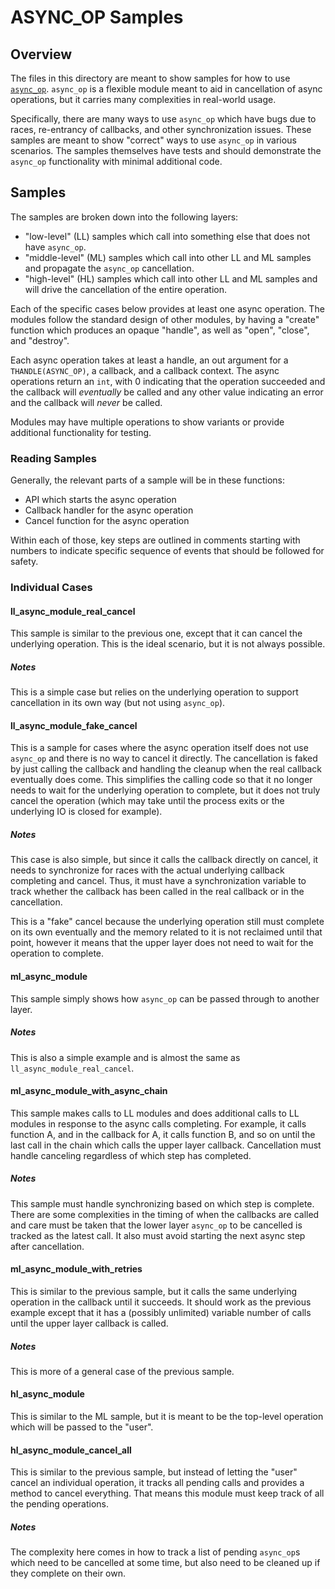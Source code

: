 # ASYNC_OP Samples

## Overview

The files in this directory are meant to show samples for how to use [`async_op`](../../devdoc/async_op.md).
`async_op` is a flexible module meant to aid in cancellation of async operations, but it carries many complexities
in real-world usage.

Specifically, there are many ways to use `async_op` which have bugs due to races, re-entrancy of callbacks, and other synchronization issues. These samples are meant to show "correct" ways to use `async_op` in various scenarios. The samples themselves have tests and should demonstrate the `async_op` functionality with minimal additional code.

## Samples

The samples are broken down into the following layers:

- "low-level" (LL) samples which call into something else that does not have `async_op`.
- "middle-level" (ML) samples which call into other LL and ML samples and propagate the `async_op` cancellation.
- "high-level" (HL) samples which call into other LL and ML samples and will drive the cancellation of the entire operation.

Each of the specific cases below provides at least one async operation. The modules follow the standard design of other modules, by having a "create" function which produces an opaque "handle", as well as "open", "close", and "destroy".

Each async operation takes at least a handle, an out argument for a `THANDLE(ASYNC_OP)`, a callback, and a callback context. The async operations return an `int`, with 0 indicating that the operation succeeded and the callback will _eventually_ be called and any other value indicating an error and the callback will _never_ be called.

Modules may have multiple operations to show variants or provide additional functionality for testing.

### Reading Samples

Generally, the relevant parts of a sample will be in these functions:

 - API which starts the async operation
 - Callback handler for the async operation
 - Cancel function for the async operation

Within each of those, key steps are outlined in comments starting with numbers to indicate specific sequence of events that should be followed for safety.

### Individual Cases

#### ll_async_module_real_cancel

This sample is similar to the previous one, except that it can cancel the underlying operation. This is the ideal scenario, but it is not always possible.

##### Notes

This is a simple case but relies on the underlying operation to support cancellation in its own way (but not using `async_op`).

#### ll_async_module_fake_cancel

This is a sample for cases where the async operation itself does not use `async_op` and there is no way to cancel it directly. The cancellation is faked by just calling the callback and handling the cleanup when the real callback eventually does come. This simplifies the calling code so that it no longer needs to wait for the underlying operation to complete, but it does not truly cancel the operation (which may take until the process exits or the underlying IO is closed for example).

##### Notes

This case is also simple, but since it calls the callback directly on cancel, it needs to synchronize for races with the actual underlying callback completing and cancel. Thus, it must have a synchronization variable to track whether the callback has been called in the real callback or in the cancellation.

This is a "fake" cancel because the underlying operation still must complete on its own eventually and the memory related to it is not reclaimed until that point, however it means that the upper layer does not need to wait for the operation to complete.

#### ml_async_module

This sample simply shows how `async_op` can be passed through to another layer.

##### Notes

This is also a simple example and is almost the same as `ll_async_module_real_cancel`.

#### ml_async_module_with_async_chain

This sample makes calls to LL modules and does additional calls to LL modules in response to the async calls completing. For example, it calls function A, and in the callback for A, it calls function B, and so on until the last call in the chain which calls the upper layer callback. Cancellation must handle canceling regardless of which step has completed.

##### Notes

This sample must handle synchronizing based on which step is complete. There are some complexities in the timing of when the callbacks are called and care must be taken that the lower layer `async_op` to be cancelled is tracked as the latest call. It also must avoid starting the next async step after cancellation.

#### ml_async_module_with_retries

This is similar to the previous sample, but it calls the same underlying operation in the callback until it succeeds. It should work as the previous example except that it has a (possibly unlimited) variable number of calls until the upper layer callback is called.

##### Notes

This is more of a general case of the previous sample.

#### hl_async_module

This is similar to the ML sample, but it is meant to be the top-level operation which will be passed to the "user".

#### hl_async_module_cancel_all

This is similar to the previous sample, but instead of letting the "user" cancel an individual operation, it tracks all pending calls and provides a method to cancel everything. That means this module must keep track of all the pending operations.

##### Notes

The complexity here comes in how to track a list of pending `async_op`s which need to be cancelled at some time, but also need to be cleaned up if they complete on their own.

